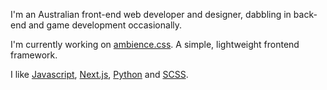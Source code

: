 I'm an Australian front-end web developer and designer, dabbling in back-end and game development occasionally.

I'm currently working on [ambience.css](https://github.com/Ambience-Studios/ambience.css). A simple, lightweight frontend framework.

I like [Javascript](https://www.javascript.com/), [Next.js](https://nextjs.org/), [Python](https://www.python.org/) and [SCSS](https://sass-lang.com/).
